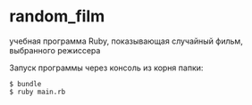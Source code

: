 # random_film
учебная программа Ruby, показывающая случайный фильм, выбранного режиссера

Запуск программы через консоль из корня папки:

```
$ bundle
$ ruby main.rb
```
